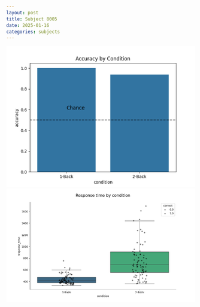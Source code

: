 ```yaml
---
layout: post
title: Subject 8005
date: 2025-01-16
categories: subjects
---
```


![](data/8005/run-20/8005_ATS_acc.png)
![](data/8005/run-20/8005_ATS_rt.png)
